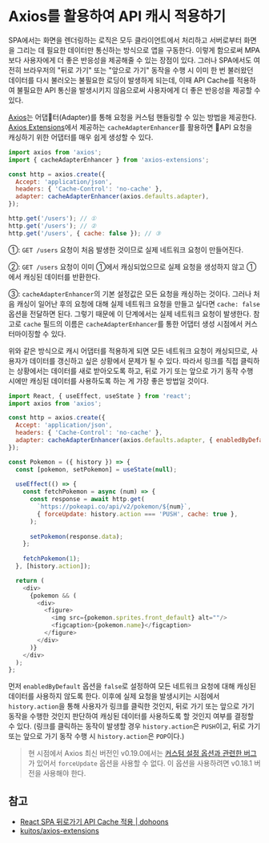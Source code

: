 # Axios를 활용하여 API 캐시 적용하기

SPA에서는 화면을 렌더링하는 로직은 모두 클라이언트에서 처리하고 서버로부터 화면을 그리는 데 필요한 데이터만 통신하는 방식으로 앱을 구동한다. 이렇게 함으로써 MPA보다 사용자에게 더 좋은 반응성을 제공해줄 수 있는 장점이 있다. 그러나 SPA에서도 여전히 브라우저의 "뒤로 가기" 또는 "앞으로 가기" 동작을 수행 시 이미 한 번 불러왔던 데이터를 다시 불러오는 불필요한 로딩이 발생하게 되는데, 이때 API Cache를 적용하여 불필요한 API 통신을 발생시키지 않음으로써 사용자에게 더 좋은 반응성을 제공할 수 있다.

[Axios](https://github.com/axios/axios)는 어댑터(Adapter)를 통해 요청을 커스텀 핸들링할 수 있는 방법을 제공한다. [Axios Extensions](https://github.com/kuitos/axios-extensions)에서 제공하는 `cacheAdapterEnhancer`를 활용하면 API 요청을 캐싱하기 위한 어댑터를 매우 쉽게 생성할 수 있다.

```javascript
import axios from 'axios';
import { cacheAdapterEnhancer } from 'axios-extensions';

const http = axios.create({
  Accept: 'application/json',
  headers: { 'Cache-Control': 'no-cache' },
  adapter: cacheAdapterEnhancer(axios.defaults.adapter),
});

http.get('/users'); // ①
http.get('/users'); // ②
http.get('/users', { cache: false }); // ③
```

①: `GET /users` 요청이 처음 발생한 것이므로 실제 네트워크 요청이 만들어진다.

②: `GET /users` 요청이 이미 ①에서 캐싱되었으므로 실제 요청을 생성하지 않고 ①에서 캐싱된 데이터를 반환한다.

③: `cacheAdapterEnhancer`의 기본 설정값은 모든 요청을 캐싱하는 것이다. 그러나 처음 캐싱이 일어난 후의 요청에 대해 실제 네트워크 요청을 만들고 싶다면 `cache: false` 옵션을 전달하면 된다. 그렇기 때문에 이 단계에서는 실제 네트워크 요청이 발생한다. 참고로 `cache` 필드의 이름은 `cacheAdapterEnhancer`를 통한 어댑터 생성 시점에서 커스터마이징할 수 있다.

위와 같은 방식으로 캐시 어댑터를 적용하게 되면 모든 네트워크 요청이 캐싱되므로, 사용자가 데이터를 갱신하고 싶은 상황에서 문제가 될 수 있다. 따라서 링크를 직접 클릭하는 상황에서는 데이터를 새로 받아오도록 하고, 뒤로 가기 또는 앞으로 가기 동작 수행 시에만 캐싱된 데이터를 사용하도록 하는 게 가장 좋은 방법일 것이다.

```javascript
import React, { useEffect, useState } from 'react';
import axios from 'axios';

const http = axios.create({
  Accept: 'application/json',
  headers: { 'Cache-Control': 'no-cache' },
  adapter: cacheAdapterEnhancer(axios.defaults.adapter, { enabledByDefault: false }),
});

const Pokemon = ({ history }) => {
  const [pokemon, setPokemon] = useState(null);
  
  useEffect(() => {
    const fetchPokemon = async (num) => {
      const response = await http.get(
        `https://pokeapi.co/api/v2/pokemon/${num}`,
        { forceUpdate: history.action === 'PUSH', cache: true },
      );
  
      setPokemon(response.data);
    };
  
    fetchPokemon(1);
  }, [history.action]);

  return (
    <div>
      {pokemon && (
        <div>
          <figure>
            <img src={pokemon.sprites.front_default} alt=""/>
            <figcaption>{pokemon.name}</figcaption>
          </figure>
        </div>
      )}
    </div>
  );
};
```

먼저 `enabledByDefault` 옵션을 `false`로 설정하여 모든 네트워크 요청에 대해 캐싱된 데이터를 사용하지 않도록 한다. 이후에 실제 요청을 발생시키는 시점에서 `history.action`을 통해 사용자가 링크를 클릭한 것인지, 뒤로 가기 또는 앞으로 가기 동작을 수행한 것인지 판단하여 캐싱된 데이터를 사용하도록 할 것인지 여부를 결정할 수 있다. (링크를 클릭하는 동작이 발생할 경우 `history.action`은 `PUSH`이고, 뒤로 가기 또는 앞으로 가기 동작 수행 시 `history.action`은 `POP`이다.)

> 현 시점에서 Axios 최신 버전인 v0.19.0에서는 [커스텀 설정 옵션과 관련한 버그](https://github.com/axios/axios/pull/2207)가 있어서 `forceUpdate` 옵션을 사용할 수 없다. 이 옵션을 사용하려면 v0.18.1 버전을 사용해야 한다.

## 참고

* [React SPA 뒤로가기 API Cache 적용 | dohoons](https://dohoons.com/blog/1810/)
* [kuitos/axios-extensions](https://github.com/kuitos/axios-extensions)
